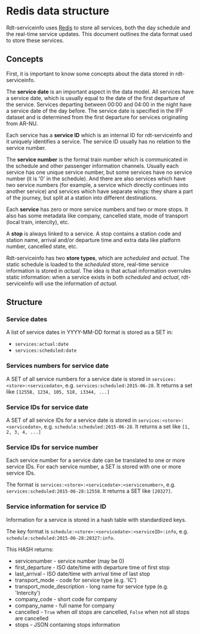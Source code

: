 Redis data structure
====================

Rdt-serviceinfo uses [Redis](http://redis.io/) to store all services, both the day schedule and the real-time service
updates. This document outlines the data format used to store these services.

Concepts
--------

First, it is important to know some concepts about the data stored in rdt-serviceinfo.

The **service date** is an important aspect in the data model.
All services have a service date, which is usually equal to the date of the first departure of the service. Services
departing between 00:00 and 04:00 in the night have a service date of the day before. The service date is specified in
the IFF dataset and is determined from the first departure for services originating from AR-NU.

Each service has a **service ID** which is an internal ID for rdt-serviceinfo and it uniquely identifies a service. The
service ID usually has no relation to the service number.

The **service number** is the formal train number which is communicated in the schedule and other passenger information
channels. Usually each service has one unique service number, but some services have no service number (it is '0' in
the schedule). And there are also services which have two service numbers (for example, a service which directly
continues into another service) and services which have separate wings: they share a part of the journey, but split at
a station into different destinations.

Each **service** has zero or more service numbers and two or more stops. It also has some metadata like company,
cancelled state, mode of transport (local train, intercity), etc.

A **stop** is always linked to a service. A stop contains a station code and station name, arrival and/or departure
time and extra data like platform number, cancelled state, etc.

Rdt-serviceinfo has two **store types**, which are *scheduled* and *actual*. The static schedule is loaded to the
*scheduled* store, real-time service information is stored in *actual*. The idea is that actual information overrules
static information: when a service exists in both *scheduled* and *actual*, rdt-serviceinfo will use the information of
*actual*.

Structure
---------

### Service dates

A list of service dates in YYYY-MM-DD format is stored as a SET in:

* `services:actual:date`
* `services:scheduled:date`

### Services numbers for service date

A SET of all service numbers for a service date is stored in `services:<store>:<servicedate>`, e.g.
`services:scheduled:2015-06-28`. It returns a set like `[12558, 1234, 105, 518, i3344, ...]`

### Service IDs for service date

A SET of all service IDs for a service date is stored in `services:<store>:<servicedate>`, e.g.
`schedule:scheduled:2015-06-28`. It returns a set like `[1, 2, 3, 4, ...]`

### Service IDs for service number

Each service number for a service date can be translated to one or more service IDs. For each service number, a SET
is stored with one or more service IDs.

The format is `services:<store>:<servicedate>:<servicenumber>`, e.g. `services:scheduled:2015-06-28:12558`. It returns a
SET like `[20327]`.

### Service information for service ID

Information for a service is stored in a hash table with standardized keys.

The key format is `schedule:<store>:<servicedate>:<serviceID>:info`, e.g. `schedule:scheduled:2015-06-28:20327:info`.

This HASH returns:

* servicenumber - service number (may be 0)
* first_departure - ISO date/time with departure time of first stop
* last_arrival - ISO date/time with arrival time of last stop
* transport_mode - code for service type (e.g. 'IC')
* transport_mode_description - long name for service type (e.g. 'Intercity')
* company_code - short code for company
* company_name - full name for company
* cancelled - `True` when *all* stops are cancelled, `False` when not all stops are cancelled 
* stops - JSON containing stops information
